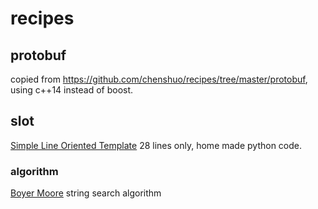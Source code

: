 # recipes

## protobuf
copied from https://github.com/chenshuo/recipes/tree/master/protobuf, using c++14 instead of boost.

## slot
[Simple Line Oriented Template](./slot/slot.py) 28 lines only, home made python code.

### algorithm
[Boyer Moore](./algorithm/boyer_moore.cc) string search algorithm
